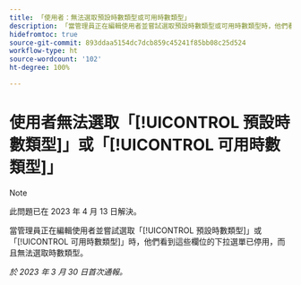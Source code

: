 ```yaml
---
title: 「使用者：無法選取預設時數類型或可用時數類型」
description: 「當管理員正在編輯使用者並嘗試選取預設時數類型或可用時數類型時，他們看到這些欄位的下拉選單已停用，而且無法選取時數類型。 」
hidefromtoc: true
source-git-commit: 893ddaa5154dc7dcb859c45241f85bb08c25d524
workflow-type: ht
source-wordcount: '102'
ht-degree: 100%

---
```



# 使用者無法選取「[!UICONTROL 預設時數類型]」或「[!UICONTROL 可用時數類型]」

>[!NOTE]
>
>此問題已在 2023 年 4 月 13 日解決。

當管理員正在編輯使用者並嘗試選取「[!UICONTROL 預設時數類型]」或「[!UICONTROL 可用時數類型]」時，他們看到這些欄位的下拉選單已停用，而且無法選取時數類型。

_於 2023 年 3 月 30 日首次通報。_

